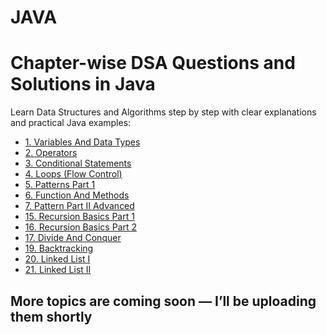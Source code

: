 # JAVA


  <h1>Chapter-wise DSA Questions and Solutions in Java</h1>
  <p>Learn Data Structures and Algorithms step by step with clear explanations and practical Java examples:</p>

  <ul>
    <li><a href="https://github.com/roushankumark/JAVA/tree/main/VariablesAndDataTypes" target="_blank">1. Variables And Data Types</a></li>
    <li><a href="https://github.com/roushankumark/JAVA/tree/main/Operators" target="_blank">2. Operators</a></li>
    <li><a href="https://github.com/roushankumark/JAVA/tree/main/ConditionalStatements" target="_blank">3. Conditional Statements</a></li>
    <li><a href="https://github.com/roushankumark/JAVA/tree/main/Loops" target="_blank">4. Loops (Flow Control)</a></li>
    <li><a href="https://github.com/roushankumark/JAVA/tree/main/PatternsPart1" target="_blank">5. Patterns Part 1</a></li>
    <li><a href="https://github.com/roushankumark/JAVA/tree/main/FunctionAndMethods" target="_blank">6. Function And Methods</a></li>
    <li><a href="https://github.com/roushankumark/JAVA/tree/main/PatternPartIIAdavanced" target="_blank">7. Pattern Part II Advanced</a></li>
    <li><a href="https://github.com/roushankumark/JAVA/tree/main/RecursionBasicsPart1" target="_blank">15. Recursion Basics Part 1</a></li>
    <li><a href="https://github.com/roushankumark/JAVA/tree/main/RecursionBasicsPart2" target="_blank">16. Recursion Basics Part 2</a></li>
    <li><a href="https://github.com/roushankumark/JAVA/tree/main/DivideAndConquer" target="_blank">17. Divide And Conquer</a></li>
    <li><a href="https://github.com/roushankumark/JAVA/tree/main/Backtracking" target="_blank">19. Backtracking</a></li>
    <li><a href="https://github.com/roushankumark/JAVA/tree/main/LinkedList" target="_blank">20. Linked List I</a></li>
    <li><a href="https://github.com/roushankumark/JAVA/tree/main/LinkedListII" target="_blank">21. Linked List II</a></li>
  </ul>


  <h2> More topics are coming soon — I’ll be uploading them shortly </h2>



